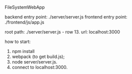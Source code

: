 FileSystemWebApp

backend entry point: ./server/server.js
frontend entry point: ./frontend/js/app.js

root path: ./server/server.js - row 13.
url: localhost:3000

how to start:
1) npm install
2) webpack (to get build.js);
3) node server/server.js.
4) connect to localhost:3000.